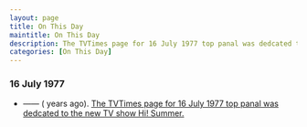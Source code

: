 ```yaml
---
layout: page
title: On This Day
maintitle: On This Day
description: The TVTimes page for 16 July 1977 top panal was dedcated to the new TV show Hi! Summer.
categories: [On This Day]
---
```


### 16 July 1977
* —— (<span id="age1"></span> years ago). [The TVTimes page for 16 July 1977 top panal was dedcated to the new TV show Hi! Summer.](/tv%20guides/1977/07/16/TVTimes.html)

<!-- Script for calculating number of years ago -->
<script>
var dob = '19770716';
var year = Number(dob.substr(0, 4));
var month = Number(dob.substr(4, 2)) - 1;
var day = Number(dob.substr(6, 2));
var today = new Date();
var age1 = today.getFullYear() - year;
if (today.getMonth() < month || (today.getMonth() == month && today.getDate() < day)) {
age1--;
}
document.getElementById("age1").innerHTML=age1;
</script>

